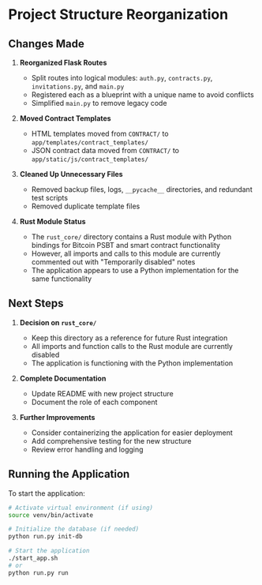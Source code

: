 # Project Structure Reorganization

## Changes Made

1. **Reorganized Flask Routes**
   - Split routes into logical modules: `auth.py`, `contracts.py`, `invitations.py`, and `main.py`
   - Registered each as a blueprint with a unique name to avoid conflicts
   - Simplified `main.py` to remove legacy code

2. **Moved Contract Templates**
   - HTML templates moved from `CONTRACT/` to `app/templates/contract_templates/`
   - JSON contract data moved from `CONTRACT/` to `app/static/js/contract_templates/`

3. **Cleaned Up Unnecessary Files**
   - Removed backup files, logs, `__pycache__` directories, and redundant test scripts
   - Removed duplicate template files

4. **Rust Module Status**
   - The `rust_core/` directory contains a Rust module with Python bindings for Bitcoin PSBT and smart contract functionality
   - However, all imports and calls to this module are currently commented out with "Temporarily disabled" notes
   - The application appears to use a Python implementation for the same functionality

## Next Steps

1. **Decision on `rust_core/`**
   - Keep this directory as a reference for future Rust integration
   - All imports and function calls to the Rust module are currently disabled
   - The application is functioning with the Python implementation

2. **Complete Documentation**
   - Update README with new project structure
   - Document the role of each component

3. **Further Improvements**
   - Consider containerizing the application for easier deployment
   - Add comprehensive testing for the new structure
   - Review error handling and logging

## Running the Application

To start the application:
```bash
# Activate virtual environment (if using)
source venv/bin/activate

# Initialize the database (if needed)
python run.py init-db

# Start the application
./start_app.sh
# or
python run.py run
```
